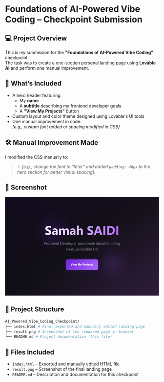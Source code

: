 # Foundations of AI-Powered Vibe Coding – Checkpoint Submission

## 💻 Project Overview

This is my submission for the **"Foundations of AI-Powered Vibe Coding"** checkpoint.  
The task was to create a one-section personal landing page using **Lovable AI** and perform one manual improvement.

## 🎯 What’s Included

- A hero header featuring:
  - My **name**
  - A **subtitle** describing my frontend developer goals
  - A **"View My Projects"** button
- Custom layout and color theme designed using Lovable's UI tools
- One manual improvement in code:  
  _[e.g., custom font added or spacing modified in CSS]_

## 🛠 Manual Improvement Made

I modified the CSS manually to:
> ✨ _[e.g., change the font to "Inter" and added `padding: 40px` to the hero section for better visual spacing]_.

## 📸 Screenshot

![Result Screenshot](result.png)

## 📂 Project Structure

```bash
AI_Powered_Vibe_Coding_Checkpoint/
├── index.html # Final exported and manually edited landing page
├── result.png # Screenshot of the rendered page in browser
└── README.md # Project documentation (this file)
```
## 📁 Files Included

- `index.html` – Exported and manually edited HTML file
- `result.png` – Screenshot of the final landing page
- `README.md` – Description and documentation for this checkpoint
